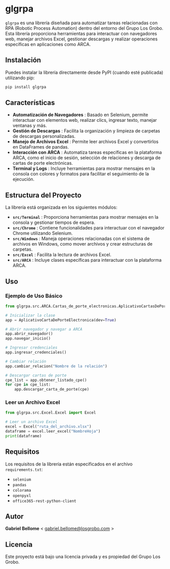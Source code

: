 # glgrpa

`glgrpa` es una librería diseñada para automatizar tareas relacionadas con RPA (Robotic Process Automation) dentro del entorno del Grupo Los Grobo. Esta librería proporciona herramientas para interactuar con navegadores web, manejar archivos Excel, gestionar descargas y realizar operaciones específicas en aplicaciones como ARCA.

## Instalación

Puedes instalar la librería directamente desde PyPI (cuando esté publicada) utilizando pip:

```bash
pip install glgrpa
```

## Características

- **Automatización de Navegadores** : Basado en Selenium, permite interactuar con elementos web, realizar clics, ingresar texto, manejar ventanas y más.
- **Gestión de Descargas** : Facilita la organización y limpieza de carpetas de descargas personalizadas.
- **Manejo de Archivos Excel** : Permite leer archivos Excel y convertirlos en DataFrames de pandas.
- **Interacción con ARCA** : Automatiza tareas específicas en la plataforma ARCA, como el inicio de sesión, selección de relaciones y descarga de cartas de porte electrónicas.
- **Terminal y Logs** : Incluye herramientas para mostrar mensajes en la consola con colores y formatos para facilitar el seguimiento de la ejecución.

## Estructura del Proyecto

La librería está organizada en los siguientes módulos:

- **`src/Terminal`** : Proporciona herramientas para mostrar mensajes en la consola y gestionar tiempos de espera.
- **`src/Chrome`** : Contiene funcionalidades para interactuar con el navegador Chrome utilizando Selenium.
- **`src/Windows`** : Maneja operaciones relacionadas con el sistema de archivos en Windows, como mover archivos y crear estructuras de carpetas.
- **`src/Excel`** : Facilita la lectura de archivos Excel.
- **`src/ARCA`** : Incluye clases específicas para interactuar con la plataforma ARCA.

## Uso

### Ejemplo de Uso Básico

```python
from glgrpa.src.ARCA.Cartas_de_porte_electronicas.AplicativoCartasDePorteElectronicas import AplicativoCartaDePorteElectronica

# Inicializar la clase
app = AplicativoCartaDePorteElectronica(dev=True)

# Abrir navegador y navegar a ARCA
app.abrir_navegador()
app.navegar_inicio()

# Ingresar credenciales
app.ingresar_credenciales()

# Cambiar relación
app.cambiar_relacion("Nombre de la relación")

# Descargar cartas de porte
cpe_list = app.obtener_listado_cpe()
for cpe in cpe_list:
    app.descargar_carta_de_porte(cpe)
```

### Leer un Archivo Excel

```python
from glgrpa.src.Excel.Excel import Excel

# Leer un archivo Excel
excel = Excel("ruta_del_archivo.xlsx")
dataframe = excel.leer_excel("NombreHoja")
print(dataframe)
```

## Requisitos

Los requisitos de la librería están especificados en el archivo `requirements.txt`:

- `selenium`
- `pandas`
- `colorama`
- `openpyxl`
- `office365-rest-python-client`

## Autor

**Gabriel Bellome** < [gabriel.bellome@losgrobo.com](vscode-file://vscode-app/c:/Users/gabriel.bellome/AppData/Local/Programs/Microsoft%20VS%20Code/resources/app/out/vs/code/electron-sandbox/workbench/workbench.html) >

## Licencia

Este proyecto está bajo una licencia privada y es propiedad del Grupo Los Grobo.
